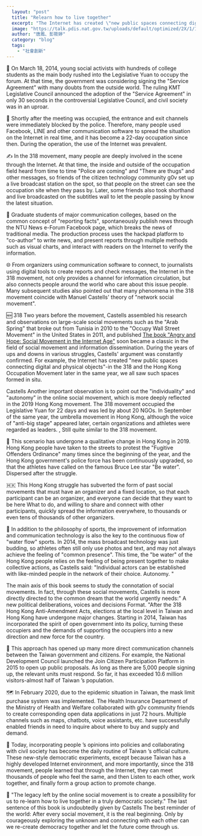 ```yaml
---
  layout: "post"
  title: "Relearn how to live together"
  excerpt: "The Internet has created \"new public spaces connecting digital and physical objects\"-in 318 and the Hong Kong Occupation Movement later in the same year, we have all seen such spaces form in situ."
  image: "https://talk.pdis.nat.gov.tw/uploads/default/optimized/2X/1/19409f250bf3b34c4bab71e985bb282f2cbfd4aa_2_1380x516.jpeg"
  author: "唐鳳、彭筱婷"
  category: "blog"
  tags: 
    - "社會創新"
---
```



 🌻 On March 18, 2014, young social activists with hundreds of college students as the main body rushed into the Legislative Yuan to occupy the forum. At that time, the government was considering signing the "Service Agreement" with many doubts from the outside world. The ruling KMT Legislative Council announced the adoption of the "Service Agreement" in only 30 seconds in the controversial Legislative Council, and civil society was in an uproar. 

 📲 Shortly after the meeting was occupied, the entrance and exit channels were immediately blocked by the police. Therefore, many people used Facebook, LINE and other communication software to spread the situation on the Internet in real time, and it has become a 22-day occupation since then. During the operation, the use of the Internet was prevalent. 

 ✍️ In the 318 movement, many people are deeply involved in the scene through the Internet. At that time, the inside and outside of the occupation field heard from time to time "Police are coming" and "There are thugs" and other messages, so friends of the citizen technology community g0v set up a live broadcast station on the spot, so that people on the street can see the occupation site when they pass by. Later, some friends also took shorthand and live broadcasted on the subtitles wall to let the people passing by know the latest situation. 

 📰 Graduate students of major communication colleges, based on the common concept of "reporting facts", spontaneously publish news through the NTU News e-Forum Facebook page, which breaks the news of traditional media. The production process uses the hackpad platform to "co-author" to write news, and present reports through multiple methods such as visual charts, and interact with readers on the Internet to verify the information. 

 🌐 From organizers using communication software to connect, to journalists using digital tools to create reports and check messages, the Internet in the 318 movement, not only provides a channel for information circulation, but also connects people around the world who care about this issue people. Many subsequent studies also pointed out that many phenomena in the 318 movement coincide with Manuel Castells' theory of "network social movement". 

 🆕 318 Two years before the movement, Castells assembled his research and observations on large-scale social movements such as the "Arab Spring" that broke out from Tunisia in 2010 to the "Occupy Wall Street Movement" in the United States in 2011, and published [The book "Angry and Hope: Social Movement in the Internet Age"](https://www.books.com.tw/products/0010854944) soon became a classic in the field of social movement and information dissemination. During the years of ups and downs in various struggles, Castells' argument was constantly confirmed. For example, the Internet has created "new public spaces connecting digital and physical objects"-in the 318 and the Hong Kong Occupation Movement later in the same year, we all saw such spaces formed in situ. 

 Castells Another important observation is to point out the "individuality" and "autonomy" in the online social movement, which is more deeply reflected in the 2019 Hong Kong movement. The 318 movement occupied the Legislative Yuan for 22 days and was led by about 20 NGOs. In September of the same year, the umbrella movement in Hong Kong, although the voice of "anti-big stage" appeared later, certain organizations and athletes were regarded as leaders. , Still quite similar to the 318 movement. 

 🌊 This scenario has undergone a qualitative change in Hong Kong in 2019. Hong Kong people have taken to the streets to protest the "Fugitive Offenders Ordinance" many times since the beginning of the year, and the Hong Kong government's police force has been continuously upgraded, so that the athletes have called on the famous Bruce Lee star "Be water". Dispersed after the struggle. 

 🇭🇰 This Hong Kong struggle has subverted the form of past social movements that must have an organizer and a fixed location, so that each participant can be an organizer, and everyone can decide that they want to be here What to do, and willing to share and connect with other participants, quickly spread the information everywhere, to thousands or even tens of thousands of other organizers. 

 🚸 In addition to the philosophy of sports, the improvement of information and communication technology is also the key to the continuous flow of "water flow" sports. In 2014, the mass broadcast technology was just budding, so athletes often still only use photos and text, and may not always achieve the feeling of "common presence". This time, the "be water" of the Hong Kong people relies on the feeling of being present together to make collective actions, as Castells said: "Individual actors can be established with like-minded people in the network of their choice. Autonomy. "

 The main axis of this book seems to study the connotation of social movements. In fact, through these social movements, Castells is more directly directed to the common dream that the world urgently needs:" A new political deliberations, voices and decisions Format. "After the 318 Hong Kong Anti-Amendment Acts, elections at the local level in Taiwan and Hong Kong have undergone major changes. Starting in 2014, Taiwan has incorporated the spirit of open government into its policy, turning these occupiers and the demands of supporting the occupiers into a new direction and new force for the country. 

 🙋 This approach has opened up many more direct communication channels between the Taiwan government and citizens. For example, the National Development Council launched the Join Citizen Participation Platform in 2015 to open up public proposals. As long as there are 5,000 people signing up, the relevant units must respond. So far, it has exceeded 10.6 million visitors-almost half of Taiwan ’s population. 

 🗺️ In February 2020, due to the epidemic situation in Taiwan, the mask limit purchase system was implemented. The Health Insurance Department of the Ministry of Health and Welfare collaborated with g0v community friends to create corresponding open data applications in just 72 hours. Multiple channels such as maps, chatbots, voice assistants, etc. have successfully enabled friends in need to inquire about where to buy and supply and demand. 

 🗽 Today, incorporating people ’s opinions into policies and collaborating with civil society has become the daily routine of Taiwan ’s official culture. These new-style democratic experiments, except because Taiwan has a highly developed Internet environment, and more importantly, since the 318 movement, people learned that through the Internet, they can meet thousands of people who feel the same, and then Listen to each other, work together, and finally form a group action to promote change. 

 🎁 "The legacy left by the online social movement is to create a possibility for us to re-learn how to live together in a truly democratic society." The last sentence of this book is undoubtedly given by Castells The best reminder of the world: After every social movement, it is the real beginning. Only by courageously exploring the unknown and connecting with each other can we re-create democracy together and let the future come through us. 
